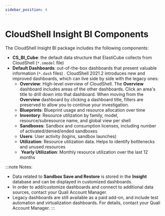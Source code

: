 ```yaml
---
sidebar_position: 4
---
```


# CloudShell Insight BI Components

The CloudShell Insight BI package includes the following components:

- **CS\_BI\_Cube**: the default data structure that ElastiCube collects from CloudShell (`*.smodel` file)
- **Default Dashboards**: out-of-the-box dashboards that present valuable information (`*.dash` files) . CloudShell 2021.2 introduces new and improved dashboards, which can live side by side with the legacy ones:
    - **Overview**: High-level overview of CloudShell. The **Overview** dashboard includes areas of the other dashboards. Click an area's title to drill down into that dashboard. When moving from the **Overview** dashboard by clicking a dashboard title, filters are preserved to allow you to continue your investigation.
    - **Blueprints**: Blueprint usage and resource allocation over time
    - **Inventory**: Resource utilization by family, model, resource/subresource name, and global view per shell
    - **Sandboxes**: Sandbox and consumption licenses, including number of activated/denied/ended sandboxes
    - **Users**: User activity (logins, sandbox launches)
    - **Utilization**: Resource utilization data. Helps to identify bottlenecks and unused resources
    -  **Yearly Utilization**: Monthly resource utilization over the last 12 months

:::note Notes:
- Data related to **Sandbox Save and Restore** is stored in the **Insight** database and can be displayed in customized dashboards.
- In order to add/customize dashboards and connect to additional data sources, contact your Quali Account Manager.
- Legacy dashboards are still available as a paid add-on, and include test automation and virtualization dashboards. For details, contact your Quali Account Manager.
:::